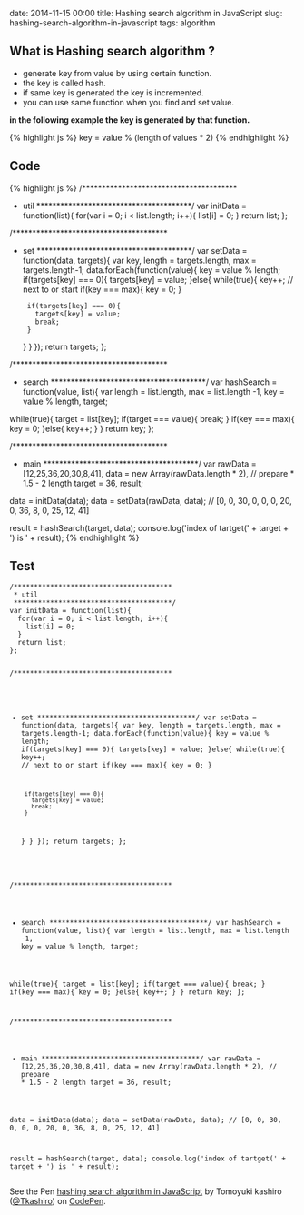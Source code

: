 date: 2014-11-15 00:00
title: Hashing search algorithm in JavaScript
slug: hashing-search-algorithm-in-javascript
tags: algorithm

## What is Hashing search algorithm ?

* generate key from value by using certain function.
* the key is called hash.
* if same key is generated the key is incremented.
* you can use same function when you find and set value.

__in the following example the key is generated by that function.__

{% highlight js %}
key = value % (length of values * 2)
{% endhighlight %}

## Code


{% highlight js %}
/***************************************
 * util
 ***************************************/
var initData = function(list){
  for(var i = 0; i < list.length; i++){
    list[i] = 0;
  }
  return list;
};

/***************************************
 * set
 ***************************************/
var setData = function(data, targets){
  var key,
      length = targets.length,
      max = targets.length-1;
  data.forEach(function(value){
    key = value % length;
    if(targets[key] === 0){
      targets[key] = value;
    }else{
      while(true){
        key++; // next to or start
        if(key === max){
          key = 0;
        }
        
        if(targets[key] === 0){
          targets[key] = value;
          break;
        }
      }
    }
  });
  return targets;
};

/***************************************
 * search
 ***************************************/
var hashSearch = function(value, list){
  var length = list.length,
      max = list.length -1,
      key = value % length,
      target;
  
  while(true){
    target = list[key];
    if(target === value){
      break;
    }
    if(key === max){
      key = 0;
    }else{
      key++;
    }
  }
  return key;
};

/***************************************
 * main
 ***************************************/
var rawData = [12,25,36,20,30,8,41],
    data = new Array(rawData.length * 2), // prepare * 1.5 - 2 length
    target = 36,
    result;

data = initData(data);
data = setData(rawData, data); // [0, 0, 30, 0, 0, 0, 20, 0, 36, 8, 0, 25, 12, 41] 

result = hashSearch(target, data);
console.log('index of tartget(' + target + ') is ' + result);
{% endhighlight %}
## Test

<div data-height="268" data-theme-id="9575" data-slug-hash="xbxjeQ" data-default-tab="js" data-user="Tkashiro" class='codepen'><pre><code>/***************************************
 * util
 ***************************************/
var initData = function(list){
  for(var i = 0; i &lt; list.length; i++){
    list[i] = 0;
  }
  return list;
};

/***************************************
 * set
 ***************************************/
var setData = function(data, targets){
  var key,
      length = targets.length,
      max = targets.length-1;
  data.forEach(function(value){
    key = value % length;
    if(targets[key] === 0){
      targets[key] = value;
    }else{
      while(true){
        key++; // next to or start
        if(key === max){
          key = 0;
        }
        
        if(targets[key] === 0){
          targets[key] = value;
          break;
        }
      }
    }
  });
  return targets;
};

/***************************************
 * search
 ***************************************/
var hashSearch = function(value, list){
  var length = list.length,
      max = list.length -1,
      key = value % length,
      target;
  
  while(true){
    target = list[key];
    if(target === value){
      break;
    }
    if(key === max){
      key = 0;
    }else{
      key++;
    }
  }
  return key;
};

/***************************************
 * main
 ***************************************/
var rawData = [12,25,36,20,30,8,41],
    data = new Array(rawData.length * 2), // prepare * 1.5 - 2 length
    target = 36,
    result;

data = initData(data);
data = setData(rawData, data); // [0, 0, 30, 0, 0, 0, 20, 0, 36, 8, 0, 25, 12, 41] 

result = hashSearch(target, data);
console.log(&#39;index of tartget(&#39; + target + &#39;) is &#39; + result);
</code></pre>
<p>See the Pen <a href='http://codepen.io/Tkashiro/pen/xbxjeQ/'>hashing search algorithm in JavaScript</a> by Tomoyuki kashiro (<a href='http://codepen.io/Tkashiro'>@Tkashiro</a>) on <a href='http://codepen.io'>CodePen</a>.</p>
</div><script async src="//assets.codepen.io/assets/embed/ei.js"></script>
